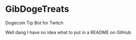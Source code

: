 # GibDogeTreats
Dogecoin Tip Bot for Twitch

Well dang I have no idea what to put in a README on GitHub

